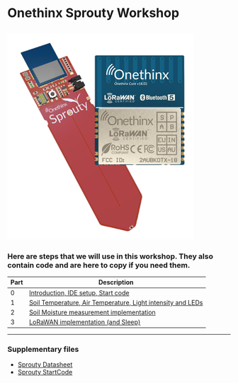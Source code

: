 # Onethinx Sprouty Workshop
![Sprouty parts needed](https://github.com/onethinx/Sprouty_Workshop/blob/main/assets/img/Sprouty_transparent_450px.png?raw=true)
---
### Here are steps that we will use in this workshop. They also contain code and are here to copy if you need them.
| Part | Description                                                                                     |
|------|-------------------------------------------------------------------------------------------------|
| 0    | [Introduction, IDE setup, Start code](https://github.com/onethinx/Sprouty_Workshop/blob/main/Part_0_Introduction)                                    |
| 1    | [Soil Temperature, Air Temperature, Light intensity and LEDs](https://github.com/onethinx/Sprouty_Workshop/blob/main/Part_1_Temperatures_and_Light)  |
| 2    | [Soil Moisture measurement implementation](https://github.com/onethinx/Sprouty_Workshop/blob/main/Part_2_Soil_Moisture)                              |
| 3    | [LoRaWAN implementation (and Sleep)](https://github.com/onethinx/Sprouty_Workshop/blob/main/Part_3_LoRaWAN)                                           |


---
### Supplementary files
- [Sprouty Datasheet](https://github.com/onethinx/Sprouty_Workshop/blob/main/assets/Sprouty_Datasheet_Rev_A.pdf)
- [Sprouty StartCode](https://github.com/onethinx/Sprouty_Workshop/raw/main/assets/Sprouty_StartCode.zip)
